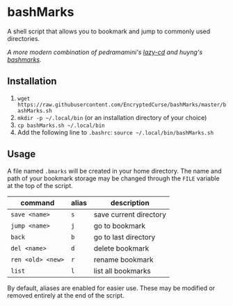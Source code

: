 # bashMarks
A shell script that allows you to bookmark and jump to commonly used directories.

*A more modern combination of pedramamini's [lazy-cd](https://github.com/pedramamini/lazy-cd) and huyng's [bashmarks](https://github.com/huyng/bashmarks).*

## Installation
 1. `wget https://raw.githubusercontent.com/EncryptedCurse/bashMarks/master/bashMarks.sh`
 2. `mkdir -p ~/.local/bin` (or an installation directory of your choice)
 3. `cp bashMarks.sh ~/.local/bin`
 4. Add the following line to `.bashrc`: `source ~/.local/bin/bashMarks.sh`

## Usage
A file named `.bmarks` will be created in your home directory. The name and path of your bookmark storage may be changed through the `FILE` variable at the top of the script.

| command | alias | description |
|---------|-------|-------------|
|`save <name>`|`s`|save current directory|
|`jump <name>`|`j`|go to bookmark|
|`back`|`b`|go to last directory|
|`del <name>`|`d`|delete bookmark|
|`ren <old> <new>`|`r`|rename bookmark|
|`list`|`l`|list all bookmarks|

By default, aliases are enabled for easier use. These may be modified or removed entirely at the end of the script.
